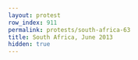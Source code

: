 ```yaml
---
layout: protest
row_index: 911
permalink: protests/south-africa-63
title: South Africa, June 2013
hidden: true
---
```

